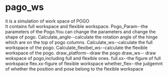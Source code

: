 # pago_ws
it is a simulation of work space of POGO  
  It contains full workspace and flexible workspace.
  Pogo_Param--the parameters of the Pogo.You can change the parameters and change the shape of pogo.
  Calculate_angle--calculate the rotation angle of the hinge which are on the top of pogo columns.
  Calculate_ws--calculate the full workspace of the pogo.
  Calculate_flexibel_ws--calculate the flexible workspace of the pogo.
  draw_platform--draw the pogo
  draw_ws-- draw wokspace of pogo,including full and flexible ones.
  full.xx--the figure of full workspace
  flex.xx-figure of flexible workspace
  whether_flex--the judgemnt of whether the position and pose belong to the flexible workspace
